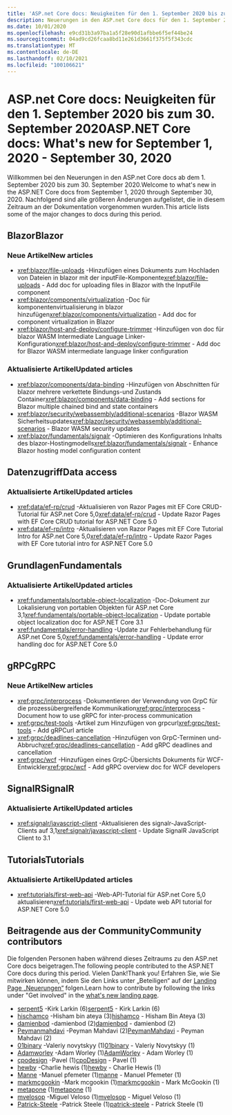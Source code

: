 ```yaml
---
title: 'ASP.net Core docs: Neuigkeiten für den 1. September 2020 bis zum 30. September 2020'
description: Neuerungen in den ASP.net Core docs für den 1. September 2020 bis zum 30. September 2020.
ms.date: 10/01/2020
ms.openlocfilehash: e9cd31b3a97ba1a5f28e90d1afbbe6f5ef44be24
ms.sourcegitcommit: 04ad9cd26fcaa8bd11e261d3661f375f5f343cdc
ms.translationtype: MT
ms.contentlocale: de-DE
ms.lasthandoff: 02/10/2021
ms.locfileid: "100106621"
---
```

# <a name="aspnet-core-docs-whats-new-for-september-1-2020---september-30-2020"></a><span data-ttu-id="eec41-103">ASP.net Core docs: Neuigkeiten für den 1. September 2020 bis zum 30. September 2020</span><span class="sxs-lookup"><span data-stu-id="eec41-103">ASP.NET Core docs: What's new for September 1, 2020 - September 30, 2020</span></span>

<span data-ttu-id="eec41-104">Willkommen bei den Neuerungen in den ASP.net Core docs ab dem 1. September 2020 bis zum 30. September 2020.</span><span class="sxs-lookup"><span data-stu-id="eec41-104">Welcome to what's new in the ASP.NET Core docs from September 1, 2020 through September 30, 2020.</span></span> <span data-ttu-id="eec41-105">Nachfolgend sind alle größeren Änderungen aufgelistet, die in diesem Zeitraum an der Dokumentation vorgenommen wurden.</span><span class="sxs-lookup"><span data-stu-id="eec41-105">This article lists some of the major changes to docs during this period.</span></span>

## <a name="blazor"></a><span data-ttu-id="eec41-106">Blazor</span><span class="sxs-lookup"><span data-stu-id="eec41-106">Blazor</span></span>

### <a name="new-articles"></a><span data-ttu-id="eec41-107">Neue Artikel</span><span class="sxs-lookup"><span data-stu-id="eec41-107">New articles</span></span>

- <span data-ttu-id="eec41-108"><xref:blazor/file-uploads> -Hinzufügen eines Dokuments zum Hochladen von Dateien in blazor mit der inputFile-Komponente</span><span class="sxs-lookup"><span data-stu-id="eec41-108"><xref:blazor/file-uploads> - Add doc for uploading files in Blazor with the InputFile component</span></span>
- <span data-ttu-id="eec41-109"><xref:blazor/components/virtualization> -Doc für komponentenvirtualisierung in blazor hinzufügen</span><span class="sxs-lookup"><span data-stu-id="eec41-109"><xref:blazor/components/virtualization> - Add doc for component virtualization in Blazor</span></span>
- <span data-ttu-id="eec41-110"><xref:blazor/host-and-deploy/configure-trimmer> -Hinzufügen von doc für blazor WASM Intermediate Language Linker-Konfiguration</span><span class="sxs-lookup"><span data-stu-id="eec41-110"><xref:blazor/host-and-deploy/configure-trimmer> - Add doc for Blazor WASM intermediate language linker configuration</span></span>

### <a name="updated-articles"></a><span data-ttu-id="eec41-111">Aktualisierte Artikel</span><span class="sxs-lookup"><span data-stu-id="eec41-111">Updated articles</span></span>

- <span data-ttu-id="eec41-112"><xref:blazor/components/data-binding> -Hinzufügen von Abschnitten für blazor mehrere verkettete Bindungs-und Zustands Container</span><span class="sxs-lookup"><span data-stu-id="eec41-112"><xref:blazor/components/data-binding> - Add sections for Blazor multiple chained bind and state containers</span></span>
- <span data-ttu-id="eec41-113"><xref:blazor/security/webassembly/additional-scenarios> -Blazor WASM Sicherheitsupdates</span><span class="sxs-lookup"><span data-stu-id="eec41-113"><xref:blazor/security/webassembly/additional-scenarios> - Blazor WASM security updates</span></span>
- <span data-ttu-id="eec41-114"><xref:blazor/fundamentals/signalr> -Optimieren des Konfigurations Inhalts des blazor-Hostingmodells</span><span class="sxs-lookup"><span data-stu-id="eec41-114"><xref:blazor/fundamentals/signalr> - Enhance Blazor hosting model configuration content</span></span>

## <a name="data-access"></a><span data-ttu-id="eec41-115">Datenzugriff</span><span class="sxs-lookup"><span data-stu-id="eec41-115">Data access</span></span>

### <a name="updated-articles"></a><span data-ttu-id="eec41-116">Aktualisierte Artikel</span><span class="sxs-lookup"><span data-stu-id="eec41-116">Updated articles</span></span>

- <span data-ttu-id="eec41-117"><xref:data/ef-rp/crud> -Aktualisieren von Razor Pages mit EF Core CRUD-Tutorial für ASP.net Core 5,0</span><span class="sxs-lookup"><span data-stu-id="eec41-117"><xref:data/ef-rp/crud> - Update Razor Pages with EF Core CRUD tutorial for ASP.NET Core 5.0</span></span>
- <span data-ttu-id="eec41-118"><xref:data/ef-rp/intro> -Aktualisieren von Razor Pages mit EF Core Tutorial Intro for ASP.net Core 5,0</span><span class="sxs-lookup"><span data-stu-id="eec41-118"><xref:data/ef-rp/intro> - Update Razor Pages with EF Core tutorial intro for ASP.NET Core 5.0</span></span>

## <a name="fundamentals"></a><span data-ttu-id="eec41-119">Grundlagen</span><span class="sxs-lookup"><span data-stu-id="eec41-119">Fundamentals</span></span>

### <a name="updated-articles"></a><span data-ttu-id="eec41-120">Aktualisierte Artikel</span><span class="sxs-lookup"><span data-stu-id="eec41-120">Updated articles</span></span>

- <span data-ttu-id="eec41-121"><xref:fundamentals/portable-object-localization> -Doc-Dokument zur Lokalisierung von portablen Objekten für ASP.net Core 3,1</span><span class="sxs-lookup"><span data-stu-id="eec41-121"><xref:fundamentals/portable-object-localization> - Update portable object localization doc for ASP.NET Core 3.1</span></span>
- <span data-ttu-id="eec41-122"><xref:fundamentals/error-handling> -Update zur Fehlerbehandlung für ASP.net Core 5,0</span><span class="sxs-lookup"><span data-stu-id="eec41-122"><xref:fundamentals/error-handling> - Update error handling doc for ASP.NET Core 5.0</span></span>

## <a name="grpc"></a><span data-ttu-id="eec41-123">gRPC</span><span class="sxs-lookup"><span data-stu-id="eec41-123">gRPC</span></span>

### <a name="new-articles"></a><span data-ttu-id="eec41-124">Neue Artikel</span><span class="sxs-lookup"><span data-stu-id="eec41-124">New articles</span></span>

- <span data-ttu-id="eec41-125"><xref:grpc/interprocess> -Dokumentieren der Verwendung von GrpC für die prozessübergreifende Kommunikation</span><span class="sxs-lookup"><span data-stu-id="eec41-125"><xref:grpc/interprocess> - Document how to use gRPC for inter-process communication</span></span>
- <span data-ttu-id="eec41-126"><xref:grpc/test-tools> -Artikel zum Hinzufügen von grpcurl</span><span class="sxs-lookup"><span data-stu-id="eec41-126"><xref:grpc/test-tools> - Add gRPCurl article</span></span>
- <span data-ttu-id="eec41-127"><xref:grpc/deadlines-cancellation> -Hinzufügen von GrpC-Terminen und-Abbruch</span><span class="sxs-lookup"><span data-stu-id="eec41-127"><xref:grpc/deadlines-cancellation> - Add gRPC deadlines and cancellation</span></span>
- <span data-ttu-id="eec41-128"><xref:grpc/wcf> -Hinzufügen eines GrpC-Übersichts Dokuments für WCF-Entwickler</span><span class="sxs-lookup"><span data-stu-id="eec41-128"><xref:grpc/wcf> - Add gRPC overview doc for WCF developers</span></span>

## <a name="signalr"></a><span data-ttu-id="eec41-129">SignalR</span><span class="sxs-lookup"><span data-stu-id="eec41-129">SignalR</span></span>

### <a name="updated-articles"></a><span data-ttu-id="eec41-130">Aktualisierte Artikel</span><span class="sxs-lookup"><span data-stu-id="eec41-130">Updated articles</span></span>

- <span data-ttu-id="eec41-131"><xref:signalr/javascript-client> -Aktualisieren des signalr-JavaScript-Clients auf 3,1</span><span class="sxs-lookup"><span data-stu-id="eec41-131"><xref:signalr/javascript-client> - Update SignalR JavaScript Client to 3.1</span></span>

## <a name="tutorials"></a><span data-ttu-id="eec41-132">Tutorials</span><span class="sxs-lookup"><span data-stu-id="eec41-132">Tutorials</span></span>

### <a name="updated-articles"></a><span data-ttu-id="eec41-133">Aktualisierte Artikel</span><span class="sxs-lookup"><span data-stu-id="eec41-133">Updated articles</span></span>

- <span data-ttu-id="eec41-134"><xref:tutorials/first-web-api> -Web-API-Tutorial für ASP.net Core 5,0 aktualisieren</span><span class="sxs-lookup"><span data-stu-id="eec41-134"><xref:tutorials/first-web-api> - Update web API tutorial for ASP.NET Core 5.0</span></span>

## <a name="community-contributors"></a><span data-ttu-id="eec41-135">Beitragende aus der Community</span><span class="sxs-lookup"><span data-stu-id="eec41-135">Community contributors</span></span>

<span data-ttu-id="eec41-136">Die folgenden Personen haben während dieses Zeitraums zu den ASP.net Core docs beigetragen.</span><span class="sxs-lookup"><span data-stu-id="eec41-136">The following people contributed to the ASP.NET Core docs during this period.</span></span> <span data-ttu-id="eec41-137">Vielen Dank!</span><span class="sxs-lookup"><span data-stu-id="eec41-137">Thank you!</span></span> <span data-ttu-id="eec41-138">Erfahren Sie, wie Sie mitwirken können, indem Sie den Links unter „Beteiligen“ auf der [Landing Page „Neuerungen“](index.yml) folgen.</span><span class="sxs-lookup"><span data-stu-id="eec41-138">Learn how to contribute by following the links under "Get involved" in the [what's new landing page](index.yml).</span></span>

- <span data-ttu-id="eec41-139">[serpent5](https://github.com/serpent5) -Kirk Larkin (6)</span><span class="sxs-lookup"><span data-stu-id="eec41-139">[serpent5](https://github.com/serpent5) - Kirk Larkin (6)</span></span>
- <span data-ttu-id="eec41-140">[hischamco](https://github.com/hishamco) -Hisham bin ateya (3)</span><span class="sxs-lookup"><span data-stu-id="eec41-140">[hishamco](https://github.com/hishamco) - Hisham Bin Ateya (3)</span></span>
- <span data-ttu-id="eec41-141">[damienbod](https://github.com/damienbod) -damienbod (2)</span><span class="sxs-lookup"><span data-stu-id="eec41-141">[damienbod](https://github.com/damienbod) - damienbod (2)</span></span>
- <span data-ttu-id="eec41-142">[Peymanmahdavi](https://github.com/PeymanMahdavi) -Peyman Mahdavi (2)</span><span class="sxs-lookup"><span data-stu-id="eec41-142">[PeymanMahdavi](https://github.com/PeymanMahdavi) - Peyman Mahdavi (2)</span></span>
- <span data-ttu-id="eec41-143">[01binary](https://github.com/01binary) -Valeriy novytskyy (1)</span><span class="sxs-lookup"><span data-stu-id="eec41-143">[01binary](https://github.com/01binary) - Valeriy Novytskyy (1)</span></span>
- <span data-ttu-id="eec41-144">[Adamworley](https://github.com/AdamWorley) -Adam Worley (1)</span><span class="sxs-lookup"><span data-stu-id="eec41-144">[AdamWorley](https://github.com/AdamWorley) - Adam Worley (1)</span></span>
- <span data-ttu-id="eec41-145">[cpodesign](https://github.com/cpoDesign) -Pavel (1)</span><span class="sxs-lookup"><span data-stu-id="eec41-145">[cpoDesign](https://github.com/cpoDesign) - Pavel (1)</span></span>
- <span data-ttu-id="eec41-146">[hewby](https://github.com/hewby) -Charlie hewis (1)</span><span class="sxs-lookup"><span data-stu-id="eec41-146">[hewby](https://github.com/hewby) - Charlie Hewis (1)</span></span>
- <span data-ttu-id="eec41-147">[Manne](https://github.com/manne) -Manuel pfemeter (1)</span><span class="sxs-lookup"><span data-stu-id="eec41-147">[manne](https://github.com/manne) - Manuel Pfemeter (1)</span></span>
- <span data-ttu-id="eec41-148">[markmcgookin](https://github.com/markmcgookin) -Mark mcgookin (1)</span><span class="sxs-lookup"><span data-stu-id="eec41-148">[markmcgookin](https://github.com/markmcgookin) - Mark McGookin (1)</span></span>
- <span data-ttu-id="eec41-149">[metapone](https://github.com/metapone) (1)</span><span class="sxs-lookup"><span data-stu-id="eec41-149">[metapone](https://github.com/metapone) (1)</span></span>
- <span data-ttu-id="eec41-150">[mvelosop](https://github.com/mvelosop) -Miguel Veloso (1)</span><span class="sxs-lookup"><span data-stu-id="eec41-150">[mvelosop](https://github.com/mvelosop) - Miguel Veloso (1)</span></span>
- <span data-ttu-id="eec41-151">[Patrick-Steele](https://github.com/patrick-steele) -Patrick Steele (1)</span><span class="sxs-lookup"><span data-stu-id="eec41-151">[patrick-steele](https://github.com/patrick-steele) - Patrick Steele (1)</span></span>
